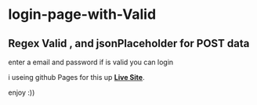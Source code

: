 # login-page-with-Valid
## Regex Valid , and jsonPlaceholder for POST data 

enter a email and password 
if is valid you can login 


i useing github Pages for this up 
 [**Live Site**](https://alishakiba1.github.io/login-page-with-Valid/).

 enjoy :))
